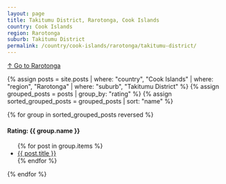 ```yaml
---
layout: page
title: Takitumu District, Rarotonga, Cook Islands
country: Cook Islands
region: Rarotonga
suburb: Takitumu District
permalink: /country/cook-islands/rarotonga/takitumu-district/
---
```

[↑ Go to Rarotonga](/country/cook-islands/rarotonga/)

{% assign posts = site.posts | where: "country", "Cook Islands" | where: "region", "Rarotonga" | where: "suburb", "Takitumu District" %}
{% assign grouped_posts = posts | group_by: "rating" %}
{% assign sorted_grouped_posts = grouped_posts | sort: "name" %}

{% for group in sorted_grouped_posts reversed %}
  <h4>Rating: {{ group.name }}</h4>
  <ul>
    {% for post in group.items %}
      <li><a href="{{ post.url }}">{{ post.title }}</a></li>
    {% endfor %}
  </ul>
{% endfor %}
